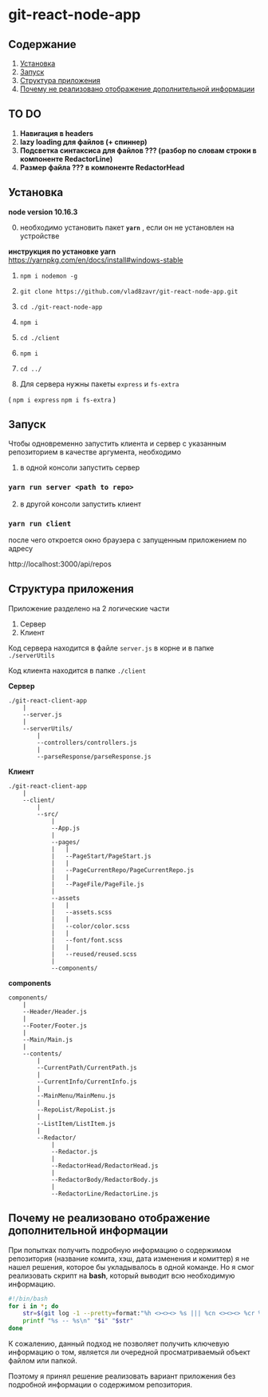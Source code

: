 # git-react-node-app

## Содержание

1. [Установка](#установка)
2. [Запуск](#запуск)
3. [Структура приложения](#структура-приложения)
4. [Почему не реализовано отображение дополнительной информации](#почему-не-реализовано-отображение-дополнительной-информации)

## TO DO

1. **Навигация в headers**
2. **lazy loading для файлов (+ спиннер)**
3. **Подсветка синтаксиса для файлов ??? (разбор по словам строки в компоненте RedactorLine)**
4. **Размер файла ??? в компоненте RedactorHead**

## Установка

**node version 10.16.3**

0. необходимо установить пакет **`yarn`** , если он не установлен на устройстве

**инструкция по установке yarn** https://yarnpkg.com/en/docs/install#windows-stable

1. `npm i nodemon -g`

2. `git clone https://github.com/vlad8zavr/git-react-node-app.git`
3. `cd ./git-react-node-app`
4. `npm i`
5. `cd ./client`
6. `npm i`
7. `cd ../`

8. Для сервера нужны пакеты `express` и `fs-extra`

(
    `npm i express`
    `npm i fs-extra`
)

## Запуск

Чтобы одновременно запустить клиента и сервер с указанным репозиторием в качестве аргумента, необходимо 

1. в одной консоли запустить сервер

### `yarn run server <path to repo>`

2. в другой консоли запустить клиент

### `yarn run client`

после чего откроется окно браузера с запущенным приложением по адресу

http://localhost:3000/api/repos


## Структура приложения

Приложение разделено на 2 логические части

1. Сервер
2. Клиент

Код сервера находится в файле `server.js` в корне и в папке `./serverUtils`

Код клиента находится в папке `./client`

**Сервер**
```
./git-react-client-app
    |
    --server.js
    |
    --serverUtils/
        |
        --controllers/controllers.js
        |
        --parseResponse/parseResponse.js
```

**Клиент**
```
./git-react-client-app
    |
    --client/
        |
        --src/
            |
            --App.js
            |
            --pages/
            |   |
            |   --PageStart/PageStart.js
            |   |
            |   --PageCurrentRepo/PageCurrentRepo.js
            |   |
            |   --PageFile/PageFile.js
            |
            --assets
            |   |
            |   --assets.scss
            |   |
            |   --color/color.scss
            |   |
            |   --font/font.scss
            |   |
            |   --reused/reused.scss
            |
            --components/
```

**components**
```
components/
    |
    --Header/Header.js
    |
    --Footer/Footer.js
    |
    --Main/Main.js
    |
    --contents/
        |
        --CurrentPath/CurrentPath.js
        |
        --CurrentInfo/CurrentInfo.js
        |
        --MainMenu/MainMenu.js
        |
        --RepoList/RepoList.js
        |
        --ListItem/ListItem.js
        |
        --Redactor/
            |
            --Redactor.js
            |
            --RedactorHead/RedactorHead.js
            |
            --RedactorBody/RedactorBody.js
            |
            --RedactorLine/RedactorLine.js
```

## Почему не реализовано отображение дополнительной информации

При попытках получить подробную информацию о содержимом репозитория (название комита, хэш, дата изменения и комиттер) я не нашел решения, которое бы укладывалось в одной команде. Но я смог реализовать скрипт на **bash**, который выводит всю необходимую информацию.

```bash
#!/bin/bash
for i in *; do
    str=$(git log -1 --pretty=format:"%h <><><> %s ||| %cn <><><> %cr %x09" $i)
    printf "%s -- %s\n" "$i" "$str"
done
```

К сожалению, данный подход не позволяет получить ключевую информацию о том, является ли очередной просматриваемый объект файлом или папкой.

Поэтому я принял решение реализовать вариант приложения без подробной информации о содержимом репозитория.
